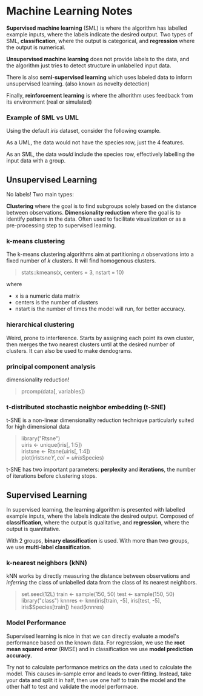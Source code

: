 # Machine Learning Notes

**Supervised machine learning** (SML) is where the algorithm has labelled example inputs, where the labels indicate the desired output. 
Two types of SML, **classification**, where the output is categorical, and **regression** where the output is numerical.

**Unsupervised machine learning** does not provide labels to the data, and the algorithm just tries to detect structure in unlabelled input data.

There is also **semi-supervised learning** which uses labeled data to inform unsupervised learning. (also known as novelty detection)

Finally, **reinforcement learning** is where the alhorithm uses feedback from its environment (real or simulated)

### Example of SML vs UML

Using the default *iris* dataset, consider the following example.

As a UML, the data would not have the species row, just the 4 features.

As an SML, the data *would* include the species row, effectively labelling the input data with a group.

## Unsupervised Learning

No labels! Two main types:

**Clustering** where the goal is to find subgroups solely based on the distance between observations.
**Dimensionality reduction** where the goal is to identify patterns in the data. Often used to facilitate visualization or as a pre-processing step to supervised learning.

### k-means clustering

The k-means clustering algorithms aim at partitioning *n* observations into a fixed number of *k* clusters. It will find homogenous clusters.

>stats::kmeans(x, centers = 3, nstart = 10)

where
 - x is a numeric data matrix
 - centers is the number of clusters
 - nstart is the number of times the model will run, for better accuracy.

### hierarchical clustering

Weird, prone to interference. Starts by assigning each point its own cluster, then merges the two nearest clusters until at the desired number of clusters. It can also be used to make dendograms.

### principal component analysis

dimensionality reduction!

> prcomp(data[, variables])

### t-distributed stochastic neighbor embedding (t-SNE)
t-SNE is a non-linear dimensionality reduction technique particularly suited for high dimensional data

>library("Rtsne") <br>
uiris <- unique(iris[, 1:5])<br>
iristsne <- Rtsne(uiris[, 1:4])<br>
plot(iristsne$Y, col = uiris$Species) <br>

t-SNE has two important parameters: **perplexity** and **iterations**, the number of iterations before clustering stops.

## Supervised Learning

In supervised learning, the learning algorithm is presented with labelled example inputs, where the labels indicate the desired output.
Composed of **classification**, where the output is qualitative, and **regression**, where the output is quantitative.

With 2 groups, **binary classification** is used. With more than two groups, we use **multi-label classification**.

### k-nearest neighbors (kNN)
kNN works by directly measuring the distance between observations and *inferring* the class of unlabelled data from the class of its nearest neighbors.

>set.seed(12L)
train <- sample(150, 50)
test <- sample(150, 50)
library("class")
knnres <- knn(iris[train, -5], iris[test, -5], iris$Species[train])
head(knnres)

### Model Performance

Supervised learning is nice in that we can directly evaluate a model's performance based on the known data. For regression, we use the **root mean squared error** (RMSE) and in classification we use **model prediction accuracy**. 

Try not to calculate performance metrics on the data used to calculate the model. This causes in-sample error and leads to over-fitting. Instead, take your data and split it in half, then use one half to train the model and the other half to test and validate the model performace.